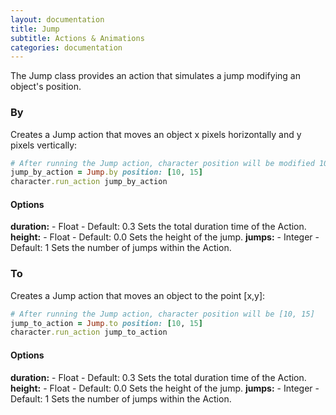 ```yaml
---
layout: documentation
title: Jump
subtitle: Actions & Animations
categories: documentation
---
```


The Jump class provides an action that simulates a jump modifying an object's position.

### By
Creates a Jump action that moves an object x pixels horizontally and y pixels vertically:

```ruby
# After running the Jump action, character position will be modified 10 pixels right and 15 pixels up
jump_by_action = Jump.by position: [10, 15]
character.run_action jump_by_action
```

#### Options
**duration:** - Float - Default: 0.3
Sets the total duration time of the Action.
**height:** - Float - Default: 0.0
Sets the height of the jump.
**jumps:** - Integer - Default: 1
Sets the number of jumps within the Action.

### To
Creates a Jump action that moves an object to the point [x,y]:

```ruby
# After running the Jump action, character position will be [10, 15]
jump_to_action = Jump.to position: [10, 15]
character.run_action jump_to_action
```

#### Options
**duration:** - Float - Default: 0.3
Sets the total duration time of the Action.
**height:** - Float - Default: 0.0
Sets the height of the jump.
**jumps:** - Integer - Default: 1
Sets the number of jumps within the Action.